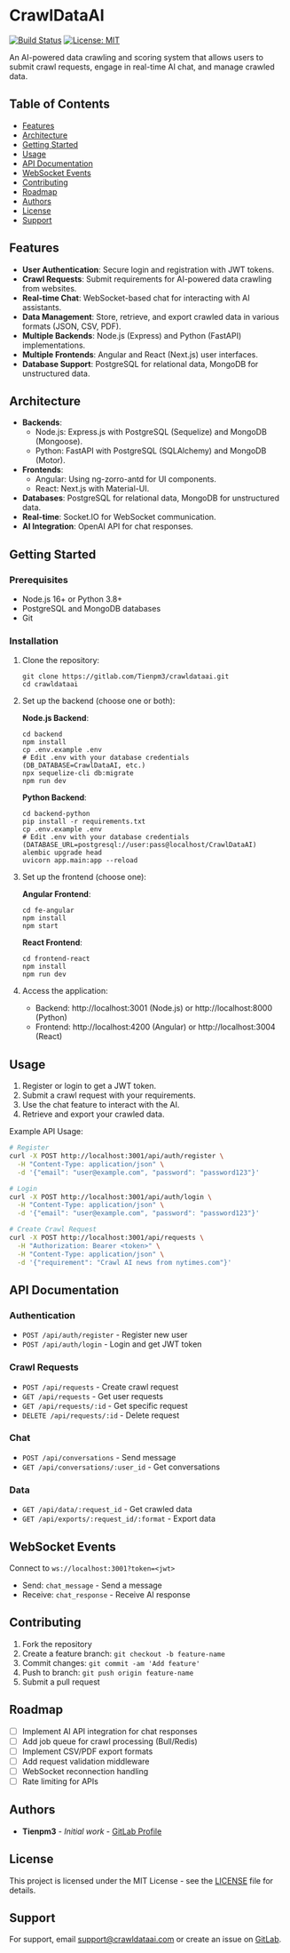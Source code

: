 # CrawlDataAI

[![Build Status](https://gitlab.com/Tienpm3/crawldataai/badges/main/pipeline.svg)](https://gitlab.com/Tienpm3/crawldataai/-/commits/main)
[![License: MIT](https://img.shields.io/badge/License-MIT-yellow.svg)](https://opensource.org/licenses/MIT)

An AI-powered data crawling and scoring system that allows users to submit crawl requests, engage in real-time AI chat, and manage crawled data.

## Table of Contents

- [Features](#features)
- [Architecture](#architecture)
- [Getting Started](#getting-started)
- [Usage](#usage)
- [API Documentation](#api-documentation)
- [WebSocket Events](#websocket-events)
- [Contributing](#contributing)
- [Roadmap](#roadmap)
- [Authors](#authors)
- [License](#license)
- [Support](#support)

## Features

- **User Authentication**: Secure login and registration with JWT tokens.
- **Crawl Requests**: Submit requirements for AI-powered data crawling from websites.
- **Real-time Chat**: WebSocket-based chat for interacting with AI assistants.
- **Data Management**: Store, retrieve, and export crawled data in various formats (JSON, CSV, PDF).
- **Multiple Backends**: Node.js (Express) and Python (FastAPI) implementations.
- **Multiple Frontends**: Angular and React (Next.js) user interfaces.
- **Database Support**: PostgreSQL for relational data, MongoDB for unstructured data.

## Architecture

- **Backends**:
  - Node.js: Express.js with PostgreSQL (Sequelize) and MongoDB (Mongoose).
  - Python: FastAPI with PostgreSQL (SQLAlchemy) and MongoDB (Motor).
- **Frontends**:
  - Angular: Using ng-zorro-antd for UI components.
  - React: Next.js with Material-UI.
- **Databases**: PostgreSQL for relational data, MongoDB for unstructured data.
- **Real-time**: Socket.IO for WebSocket communication.
- **AI Integration**: OpenAI API for chat responses.

## Getting Started


### Prerequisites

- Node.js 16+ or Python 3.8+
- PostgreSQL and MongoDB databases
- Git

### Installation

1. Clone the repository:
   ```
   git clone https://gitlab.com/Tienpm3/crawldataai.git
   cd crawldataai
   ```

2. Set up the backend (choose one or both):

   **Node.js Backend**:
   ```
   cd backend
   npm install
   cp .env.example .env
   # Edit .env with your database credentials (DB_DATABASE=CrawlDataAI, etc.)
   npx sequelize-cli db:migrate
   npm run dev
   ```

   **Python Backend**:
   ```
   cd backend-python
   pip install -r requirements.txt
   cp .env.example .env
   # Edit .env with your database credentials (DATABASE_URL=postgresql://user:pass@localhost/CrawlDataAI)
   alembic upgrade head
   uvicorn app.main:app --reload
   ```

3. Set up the frontend (choose one):

   **Angular Frontend**:
   ```
   cd fe-angular
   npm install
   npm start
   ```

   **React Frontend**:
   ```
   cd frontend-react
   npm install
   npm run dev
   ```

4. Access the application:
   - Backend: http://localhost:3001 (Node.js) or http://localhost:8000 (Python)
   - Frontend: http://localhost:4200 (Angular) or http://localhost:3004 (React)

## Usage

1. Register or login to get a JWT token.
2. Submit a crawl request with your requirements.
3. Use the chat feature to interact with the AI.
4. Retrieve and export your crawled data.

Example API Usage:

```bash
# Register
curl -X POST http://localhost:3001/api/auth/register \
  -H "Content-Type: application/json" \
  -d '{"email": "user@example.com", "password": "password123"}'

# Login
curl -X POST http://localhost:3001/api/auth/login \
  -H "Content-Type: application/json" \
  -d '{"email": "user@example.com", "password": "password123"}'

# Create Crawl Request
curl -X POST http://localhost:3001/api/requests \
  -H "Authorization: Bearer <token>" \
  -H "Content-Type: application/json" \
  -d '{"requirement": "Crawl AI news from nytimes.com"}'
```

## API Documentation

### Authentication
- `POST /api/auth/register` - Register new user
- `POST /api/auth/login` - Login and get JWT token

### Crawl Requests
- `POST /api/requests` - Create crawl request
- `GET /api/requests` - Get user requests
- `GET /api/requests/:id` - Get specific request
- `DELETE /api/requests/:id` - Delete request

### Chat
- `POST /api/conversations` - Send message
- `GET /api/conversations/:user_id` - Get conversations

### Data
- `GET /api/data/:request_id` - Get crawled data
- `GET /api/exports/:request_id/:format` - Export data

## WebSocket Events

Connect to `ws://localhost:3001?token=<jwt>`

- Send: `chat_message` - Send a message
- Receive: `chat_response` - Receive AI response

## Contributing

1. Fork the repository
2. Create a feature branch: `git checkout -b feature-name`
3. Commit changes: `git commit -am 'Add feature'`
4. Push to branch: `git push origin feature-name`
5. Submit a pull request

## Roadmap

- [ ] Implement AI API integration for chat responses
- [ ] Add job queue for crawl processing (Bull/Redis)
- [ ] Implement CSV/PDF export formats
- [ ] Add request validation middleware
- [ ] WebSocket reconnection handling
- [ ] Rate limiting for APIs

## Authors

- **Tienpm3** - *Initial work* - [GitLab Profile](https://gitlab.com/Tienpm3)

## License

This project is licensed under the MIT License - see the [LICENSE](LICENSE) file for details.

## Support

For support, email support@crawldataai.com or create an issue on [GitLab](https://gitlab.com/Tienpm3/crawldataai/-/issues).
